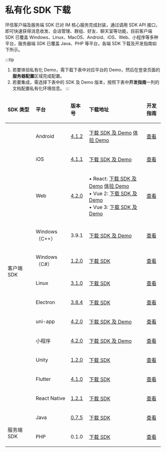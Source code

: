 ﻿# 私有化 SDK 下载




环信客户端及服务端 SDK 已对 IM 核心服务完成封装，通过调用 SDK API 接口，即可快速获得消息收发、会话管理、群组、好友、聊天室等功能，目前客户端 SDK 已覆盖 Windows、Linux、MacOS、Android、iOS、Web、小程序等多种平台，服务器端 SDK 已覆盖 Java、PHP 等平台，各端 SDK 下载及开发指南如下所示。

:::tip

1. 若要体验私有化 Demo，需下载下表中对应平台的 Demo，然后在登录页面的**服务器配置**区域完成配置。
2. 若要集成，需选择下表中的 SDK 及 Demo 版本，按照下表中**开发指南**一列的文档配置私有化环境信息。
   :::

<table>
<thead>
<tr>
<td width="75">
<p><strong>SDK </strong><strong>类型</strong></p>
</td>
<td width="97">
<p><strong>平台</strong></p>
</td>
<td>
<p><strong>版本号</strong></p>
</td>
<td>
<p><strong>下载地址</strong></p>
</td>
<td>
<p><strong>开发指南</strong></p>
</td>
</tr>
</thead>
<tbody>
<tr>
<td rowspan="12" width="75">
<p>&nbsp;</p>
<p>客户端 SDK</p>
</td>
<td width="97">
<p>Android</p>
</td>
<td>
<p><a href="/document/v2/android/releasenote.html#版本-v4-1-2-dev-2023-9-5-开发版">4.1.2</a></p>
</td>
<td>
<p><a href="https://downloadsdk.easemob.com/downloads/easemob-sdk-4.1.2.zip">下载 SDK 及 Demo</a>&nbsp;<a href="https://downloadsdk.easemob.com/mp/downloads/sdk/imsdkdemo_android-4.1.2.apk">体验 Demo</a></p>
</td>
<td>
<p><a href="/document/v2/android/privatecloud.html">查看</a></p>
</td>
</tr>
<tr>
<td width="97">
<p>iOS</p>
</td>
<td>
<p><a href="/document/v2/ios/releasenote.html#版本-v4-1-1-dev-2023-8-03-开发版">4.1.1</a></p>
</td>
<td>
<p><a href="https://downloadsdk.easemob.com/downloads/iOS_IM_SDK_V4.1.1.zip">下载 SDK 及 Demo</a>&nbsp;<!-- <a href="https://www.pgyer.com/2XKY">体验 Demo</a>--></p>
</td>
<td>
<p><a href="/document/v2/ios/privatecloud.html">查看</a></p>
</td>
</tr>
<tr>
<td width="97">
<p>Web</p>
</td>
<td>
<p><a href="/document/v2/web/releasenote.html#版本-v4-2-0-dev-2023-07-27-开发版">4.2.0</a></p>
</td>
<td>
<p>&bull; React:&nbsp;<a href="https://downloadsdk.easemob.com/mp/downloads/sdk/private-react-20230918.zip">下载 SDK 及 Demo</a>&nbsp;<a href="https://zq-im-management-hsb.easemob.com/">体验 Demo</a><br /> &bull; Vue 2:&nbsp;<a href="https://downloadsdk.easemob.com/mp/downloads/sdk/private-vue2-20230918.zip">下载 SDK 及 Demo</a><br /> &bull; Vue 3:&nbsp;<a href="https://download-sdk.oss-cn-beijing.aliyuncs.com/mp/downloads/sdk/private-vue3-20231011.zip">下载 SDK 及 Demo</a></p>
</td>
<td>
<p><a href="/document/v2/web/privatecloud.html">查看</a></p>
</td>
</tr>
<tr>
<td width="97">
<p>Windows（C++）</p>
</td>
<td>
<p>3.9.1</p>
</td>
<td>
<p><a href="https://gitee.com/liyuzhao/im-cpp-demo">下载 SDK 及 Demo</a></p>
</td>
<td>
<p><a href="https://gitee.com/liyuzhao/im-cpp-demo/tree/master/docs">查看</a></p>
</td>
</tr>
<tr>
<td width="97">
<p>Windows（C#）</p>
</td>
<td>
<p><a href="/document/v2/windows/releasenote.html#版本-v1-2-0-dev-2023-8-30-开发版">1.2.0</a></p>
</td>
<td>
<p><a href="https://downloadsdk.easemob.com/downloads/SDK/WinSDK/agora_chat_sdk.1.2.0.nupkg">下载 SDK</a></p>
</td>
<td>
<p><a href="/document/v2/windows/quickstart.html">查看</a></p>
</td>
</tr>
<tr>
<td width="97">
<p>Linux</p>
</td>
<td>
<p><a href="https://docs-im.easemob.com/im/linux/releasenote">3.1.0</a></p>
</td>
<td>
<p><a href="https://downloadsdk.easemob.com/downloads/linux_IM_SDK_V3.1.0_r1.zip">下载 SDK</a></p>
</td>
<td>
<p><a href="/document/v2/linux/overview.html">查看</a></p>
</td>
</tr>
<tr>
<td width="97">
<p>Electron</p>
</td>
<td>
<p><a href="https://docs-im.easemob.com/im/pc/log/releasenote#%E7%89%88%E6%9C%AC_v384_2021-12-09">3.8.4</a></p>
</td>
<td>
<p><a href="https://download-sdk.oss-cn-beijing.aliyuncs.com/downloads/Desktop_IM_SDK_3.8.4.zip">下载 SDK</a></p>
</td>
<td>
<p><a href="/document/v2/electron/overview.html">查看</a></p>
</td>
</tr>
<tr>
<td width="97">
<p>uni-app</p>
</td>
<td>
<p><a href="/document/v2/applet/releasenote.html#版本-v4-2-0-dev-2023-07-27-开发版">4.2.0</a></p>
</td>
<td>
<p><a href="https://downloadsdk.easemob.com/mp/downloads/sdk/private-uniapp-20230918.zip">下载 SDK 及 Demo</a></p>
</td>
<td>
<p><a href="/document/v2/applet/uniapp.html">查看</a></p>
</td>
</tr>
<tr>
<td width="97">
<p>小程序</p>
</td>
<td>
<p><a href="/document/v2/applet/releasenote.html#版本-v4-2-0-dev-2023-07-27-开发版">4.2.0</a></p>
</td>
<td>
<p><a href="https://github.com/easemob/webim-weixin-xcx">下载 SDK 及 Demo</a></p>
</td>
<td>
<p><a href="/document/v2/applet/wechat.html">查看</a></p>
</td>
</tr>
<tr>
<td width="97">
<p>Unity</p>
</td>
<td>
<p><a href="/document/v2/unity/releasenote.html#版本-v1-2-0-dev-2023-8-30-开发版">1.2.0</a></p>
</td>
<td>
<p><a href="https://downloadsdk.easemob.com/downloads/SDK/Unity/agora_chat_unity_sdk1.2.0.unitypackage">下载 SDK</a></p>
</td>
<td>
<p><a href="/document/v2/unity/quickstart.html">查看</a></p>
</td>
</tr>
<tr>
<td width="97">
<p>Flutter</p>
</td>
<td>
<p><a href="/document/v2/flutter/releasenote.html#版本-4-1-0-2023-8-16">4.1.0</a></p>
</td>
<td>
<p><a href="https://pub-web.flutter-io.cn/packages/im_flutter_sdk/versions/4.1.0">下载 SDK</a></p>
</td>
<td>
<p><a href="/document/v2/flutter/quickstart.html">查看</a></p>
</td>
</tr>
<tr>
<td width="97">
<p>React Native</p>
</td>
<td>
<p><a href="/document/v2/react-native/releasenote.html#版本-v1-2-1-2023-8-16">1.2.1</a></p>
</td>
<td>
<p><a href="https://www.npmjs.com/package/react-native-chat-sdk/v/1.2.1">下载 SDK</a></p>
</td>
<td>
<p><a href="/document/v2/react-native/quickstart.html">查看</a></p>
</td>
</tr>
<tr>
<td rowspan="2" width="75">
<p>&nbsp;</p>
<p>服务端 SDK</p>
</td>
<td width="97">
<p>Java</p>
</td>
<td>
<p><a href="/document/v2/server-side/java_server_sdk.html#v0-7-5-2023-08-24">0.7.5</a></p>
</td>
<td>
<p><a href="https://github.com/easemob/easemob-im-server-sdk/tree/v0.7.5">下载 SDK</a></p>
</td>
<td>
<p><a href="/document/v2/server-side/java_server_sdk.html">查看</a></p>
</td>
</tr>
<tr>
<td width="97">
<p>PHP</p>
</td>
<td>
<p>0.1.0</p>
</td>
<td>
<p><a href="https://github.com/easemob/im-php-server-sdk">下载 SDK</a></p>
</td>
<td>
<p><a href="/document/v2/server-side/php_server_sdk.html">查看</a></p>
</td>
</tr>
</tbody>
</table>
